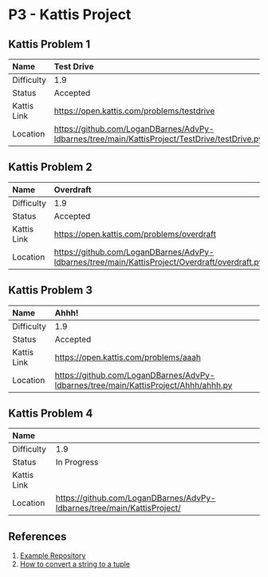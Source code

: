 # P3 - Kattis Project

## Kattis Problem 1

| Name | Test Drive |
|:---|:---|
| Difficulty | 1.9 |
| Status | Accepted |
| Kattis Link | https://open.kattis.com/problems/testdrive |
| Location | https://github.com/LoganDBarnes/AdvPy-ldbarnes/tree/main/KattisProject/TestDrive/testDrive.py |

## Kattis Problem 2

| Name | Overdraft |
|:---|:---|
| Difficulty | 1.9 |
| Status | Accepted |
| Kattis Link | https://open.kattis.com/problems/overdraft |
| Location | https://github.com/LoganDBarnes/AdvPy-ldbarnes/tree/main/KattisProject/Overdraft/overdraft.py |

## Kattis Problem 3

| Name | Ahhh! |
|:---|:---|
| Difficulty | 1.9 |
| Status | Accepted |
| Kattis Link | https://open.kattis.com/problems/aaah |
| Location | https://github.com/LoganDBarnes/AdvPy-ldbarnes/tree/main/KattisProject/Ahhh/ahhh.py |

## Kattis Problem 4

| Name |  |
|:---|:---|
| Difficulty | 1.9 |
| Status | In Progress |
| Kattis Link |  |
| Location | https://github.com/LoganDBarnes/AdvPy-ldbarnes/tree/main/KattisProject/ |

## References

1. [Example Repository](https://github.com/rambasnet/Kattis-Demos-Testing)
2. [How to convert a string to a tuple](https://www.geeksforgeeks.org/python-convert-string-to-tuple/)